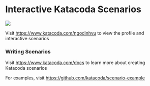 # Interactive Katacoda Scenarios

[![](http://shields.katacoda.com/katacoda/ngodinhvu/count.svg)](https://www.katacoda.com/ngodinhvu "Get your profile on Katacoda.com")

Visit https://www.katacoda.com/ngodinhvu to view the profile and interactive scenarios

### Writing Scenarios
Visit https://www.katacoda.com/docs to learn more about creating Katacoda scenarios

For examples, visit https://github.com/katacoda/scenario-example
